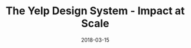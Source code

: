 ---
date: 2018-03-15
title: The Yelp Design System -  Impact at Scale
speaker: Theresa Ma & Taron Ghazaryan
link: https://youtu.be/CjYfg6v4PkA
image: ./images/ds-yelp.jpg
description: The design systems team at Yelp talk about what it's like to build a design system and use it to impact at scale.

---